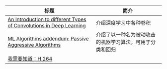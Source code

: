 | 标题                                                         | 简介                                                     |
| ------------------------------------------------------------ | -------------------------------------------------------- |
| [An Introduction to different Types of Convolutions in Deep Learning](https://towardsdatascience.com/types-of-convolutions-in-deep-learning-717013397f4d?from=hackcv&hmsr=hackcv.com) | 介绍深度学习中各种卷积                                   |
| [ML Algorithms addendum: Passive Aggressive Algorithms](https://www.bonaccorso.eu/2017/10/06/ml-algorithms-addendum-passive-aggressive-algorithms/?from=hackcv&hmsr=hackcv.com&utm_medium=hackcv.com&utm_source=hackcv.com) | 介绍了以一种名为被动攻击的机器学习算法，可用于分类和回归 |
| [我需要知道：H.264](https://blog.piasy.com/2017/09/22/I-Need-Know-About-H264/?from=hackcv&hmsr=hackcv.com&utm_medium=hackcv.com&utm_source=hackcv.com) |                                                          |

